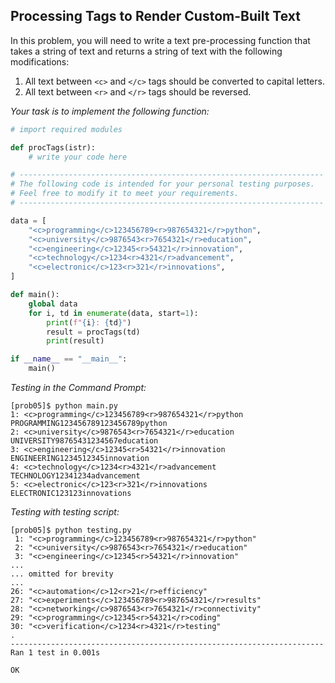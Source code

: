 ## Processing Tags to Render Custom-Built Text

In this problem, you will need to write a text pre-processing function that takes a string of text and returns a string of text with the following modifications:

1. All text between `<c>` and `</c>` tags should be converted to capital letters.
2. All text between `<r>` and `</r>` tags should be reversed.


*Your task is to implement the following function:*
```python
# import required modules

def procTags(istr):
    # write your code here

# --------------------------------------------------------------------
# The following code is intended for your personal testing purposes. 
# Feel free to modify it to meet your requirements.
# --------------------------------------------------------------------

data = [
    "<c>programming</c>123456789<r>987654321</r>python",
    "<c>university</c>9876543<r>7654321</r>education",
    "<c>engineering</c>12345<r>54321</r>innovation",
    "<c>technology</c>1234<r>4321</r>advancement",
    "<c>electronic</c>123<r>321</r>innovations",
]

def main():
    global data
    for i, td in enumerate(data, start=1):
        print(f"{i}: {td}")
        result = procTags(td)
        print(result)

if __name__ == "__main__":
    main()
```

*Testing in the Command Prompt:*
```shell
[prob05]$ python main.py 
1: <c>programming</c>123456789<r>987654321</r>python
PROGRAMMING123456789123456789python
2: <c>university</c>9876543<r>7654321</r>education
UNIVERSITY98765431234567education
3: <c>engineering</c>12345<r>54321</r>innovation
ENGINEERING1234512345innovation
4: <c>technology</c>1234<r>4321</r>advancement
TECHNOLOGY12341234advancement
5: <c>electronic</c>123<r>321</r>innovations
ELECTRONIC123123innovations
```

*Testing with testing script:*
```shell
[prob05]$ python testing.py 
 1: "<c>programming</c>123456789<r>987654321</r>python"
 2: "<c>university</c>9876543<r>7654321</r>education"
 3: "<c>engineering</c>12345<r>54321</r>innovation"
...
... omitted for brevity
...
26: "<c>automation</c>12<r>21</r>efficiency"
27: "<c>experiments</c>123456789<r>987654321</r>results"
28: "<c>networking</c>9876543<r>7654321</r>connectivity"
29: "<c>programming</c>12345<r>54321</r>coding"
30: "<c>verification</c>1234<r>4321</r>testing"
.
----------------------------------------------------------------------
Ran 1 test in 0.001s

OK
```
